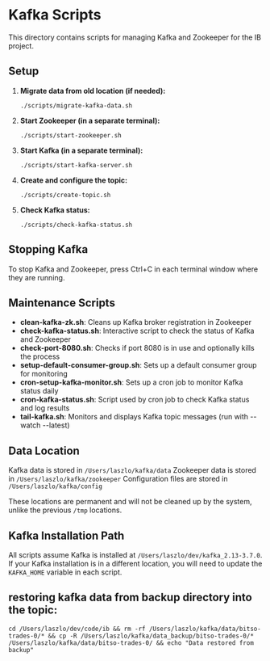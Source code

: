 # Kafka Scripts

This directory contains scripts for managing Kafka and Zookeeper for the IB project.

## Setup

1. **Migrate data from old location (if needed):**
   ```
   ./scripts/migrate-kafka-data.sh
   ```

2. **Start Zookeeper (in a separate terminal):**
   ```
   ./scripts/start-zookeeper.sh
   ```

3. **Start Kafka (in a separate terminal):**
   ```
   ./scripts/start-kafka-server.sh
   ```

4. **Create and configure the topic:**
   ```
   ./scripts/create-topic.sh
   ```

5. **Check Kafka status:**
   ```
   ./scripts/check-kafka-status.sh
   ```

## Stopping Kafka

To stop Kafka and Zookeeper, press Ctrl+C in each terminal window where they are running.

## Maintenance Scripts

- **clean-kafka-zk.sh**: Cleans up Kafka broker registration in Zookeeper
- **check-kafka-status.sh**: Interactive script to check the status of Kafka and Zookeeper
- **check-port-8080.sh**: Checks if port 8080 is in use and optionally kills the process
- **setup-default-consumer-group.sh**: Sets up a default consumer group for monitoring
- **cron-setup-kafka-monitor.sh**: Sets up a cron job to monitor Kafka status daily
- **cron-kafka-status.sh**: Script used by cron job to check Kafka status and log results
- **tail-kafka.sh**: Monitors and displays Kafka topic messages (run with --watch --latest)

## Data Location

Kafka data is stored in `/Users/laszlo/kafka/data`
Zookeeper data is stored in `/Users/laszlo/kafka/zookeeper`
Configuration files are stored in `/Users/laszlo/kafka/config`

These locations are permanent and will not be cleaned up by the system, unlike the previous `/tmp` locations.

## Kafka Installation Path

All scripts assume Kafka is installed at `/Users/laszlo/dev/kafka_2.13-3.7.0`. If your Kafka installation is in a different location, you will need to update the `KAFKA_HOME` variable in each script.

## restoring kafka data from backup directory into the topic:

```
cd /Users/laszlo/dev/code/ib && rm -rf /Users/laszlo/kafka/data/bitso-trades-0/* && cp -R /Users/laszlo/kafka/data_backup/bitso-trades-0/* /Users/laszlo/kafka/data/bitso-trades-0/ && echo "Data restored from backup"
```

